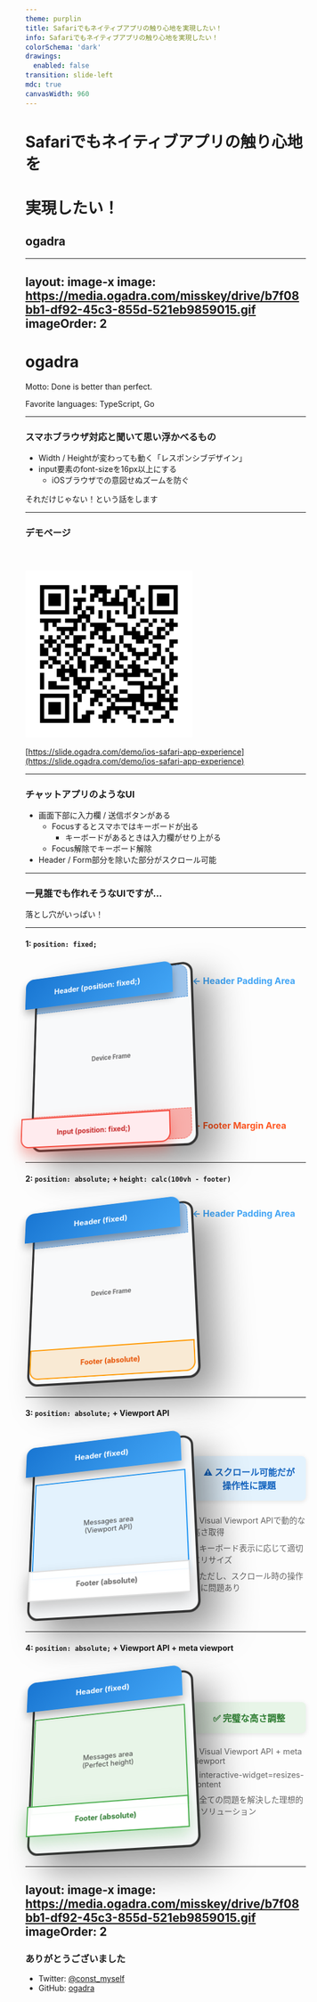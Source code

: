 ```yaml
---
theme: purplin
title: Safariでもネイティブアプリの触り心地を実現したい！
info: Safariでもネイティブアプリの触り心地を実現したい！
colorSchema: 'dark'
drawings:
  enabled: false
transition: slide-left
mdc: true
canvasWidth: 960
---
```


<style>
.slidev-layout {
  padding-top: 0 !important;
}

</style>

# Safariでもネイティブアプリの触り心地を
# 実現したい！
## ogadra

---
layout: image-x
image: https://media.ogadra.com/misskey/drive/b7f08bb1-df92-45c3-855d-521eb9859015.gif
imageOrder: 2
---

# ogadra

Motto: Done is better than perfect.

Favorite languages: TypeScript, Go

---

### スマホブラウザ対応と聞いて思い浮かべるもの

- Width / Heightが変わっても動く「レスポンシブデザイン」
- input要素のfont-sizeを16px以上にする
  - iOSブラウザでの意図せぬズームを防ぐ


<v-click>
  <div class="text-center text-4xl font-bold mt-16">
    それだけじゃない！という話をします
  </div>
</v-click>

---

### デモページ


<img
  src="./imgs/demo.png"
  alt="デモページのURLをQRコード画像にしたもの"
  style="height: 300px; margin-top: 40px;"
/>

<div class="text-center">

  [https://slide.ogadra.com/demo/ios-safari-app-experience](https://slide.ogadra.com/demo/ios-safari-app-experience)
</div>

---

### チャットアプリのようなUI

- 画面下部に入力欄 / 送信ボタンがある
  - Focusするとスマホではキーボードが出る
    - キーボードがあるときは入力欄がせり上がる
  - Focus解除でキーボード解除
- Header / Form部分を除いた部分がスクロール可能

---

### 一見誰でも作れそうなUIですが…

<v-click>
  <div class="text-center text-6xl font-bold mt-36">
    落とし穴がいっぱい！
  </div>
</v-click>

---

#### 1: `position: fixed;`


<div style="display: flex; align-items: center; margin: 2rem 0;">
  <div style="flex: 1; display: flex; justify-content: center; perspective: 1200px;">
    <div style="width: 300px; height: 320px; position: relative; transform: rotateX(15deg) rotateY(-20deg); transform-style: flat;">
    <div style="
      width: 100%;
      height: 100%;
      border: 4px solid #333;
      border-radius: 20px;
      background: #f8f9fa;
      position: absolute;
      box-shadow: 30px 30px 60px rgba(0,0,0,0.4);
      transform: translateZ(0px) translateX(0px);
      display: flex;
      align-items: center;
      justify-content: center;
      font-size: 0.7rem;
      color: #666;
      font-weight: bold;
    ">Device Frame</div>
    <div style="
      position: absolute;
      top: 4px;
      left: 4px;
      right: 4px;
      width: calc(100% - 8px);
      height: 60px;
      background: rgba(25, 118, 210, 0.4);
      border: 1px dashed rgba(25, 118, 210, 0.7);
      transform: translateZ(-5px);
      border-radius: 16px 16px 0 0;
      display: flex;
      align-items: center;
      justify-content: center;
      font-size: 0.6rem;
      color: #1976d2;
      font-weight: bold;
    ">Header padding area</div>
    <div style="
      position: absolute;
      top: 4px;
      left: 4px;
      right: 4px;
      height: 60px;
      background: linear-gradient(135deg, #1976d2 0%, #42a5f5 100%);
      color: white;
      display: flex;
      align-items: center;
      justify-content: center;
      font-size: 0.9rem;
      font-weight: bold;
      border-radius: 16px 16px 0 0;
      transform: translateX(-25px) translateY(-10px) translateZ(45px);
      box-shadow: 0 8px 16px rgba(0,0,0,0.3);
    ">Header (position: fixed;)</div>
    <div style="
      position: absolute;
      bottom: 4px;
      left: 4px;
      right: 4px;
      width: calc(100% - 8px);
      height: 50px;
      background: rgba(244, 67, 54, 0.4);
      border: 1px dashed rgba(244, 67, 54, 0.7);
      transform: translateZ(-5px);
      border-radius: 0 0 16px 16px;
      display: flex;
      align-items: center;
      justify-content: center;
      font-size: 0.6rem;
      color: #f44336;
      font-weight: bold;
    ">Footer margin area</div>
    <div style="
      position: absolute;
      bottom: 15px;
      left: 9px;
      right: 9px;
      height: 50px;
      background: #ffebee;
      border: 2px solid #f44336;
      display: flex;
      align-items: center;
      justify-content: center;
      font-size: 0.8rem;
      font-weight: bold;
      color: #c62828;
      transform: translateX(-30px) translateY(15px) translateZ(45px);
      border-radius: 0 0 16px 16px;
      box-shadow: 0 12px 24px rgba(244,67,54,0.4);
    ">Input (position: fixed;)</div>
    </div>
  </div>
  <div style="flex: 1; font-size: 1rem;">
    <div style="margin-bottom: 240px;">
      <div style="color: #42a5f5; font-weight: bold; margin-bottom: 0.5rem;">← Header Padding Area</div>
    </div>
    <div>
      <div style="color: #ff5722; font-weight: bold; margin-bottom: 0.5rem;">← Footer Margin Area</div>
    </div>
  </div>
</div>

---

#### 2: `position: absolute;` + `height: calc(100vh - footer)`

<div style="display: flex; align-items: center; margin: 2rem 0;">
  <div style="flex: 1; display: flex; justify-content: center; perspective: 1200px;">
    <div style="width: 300px; height: 320px; position: relative; transform: rotateX(20deg) rotateY(-15deg); transform-style: preserve-3d;">
      <div style="
        width: 100%;
        height: 100%;
        border: 4px solid #333;
        border-radius: 20px;
        background: #f8f9fa;
        position: absolute;
        box-shadow: 30px 30px 60px rgba(0,0,0,0.4);
        transform: translateZ(0px) translateX(0px);
        display: flex;
        align-items: center;
        justify-content: center;
        font-size: 0.7rem;
        color: #666;
        font-weight: bold;
      ">Device Frame</div>
      <div style="
        position: absolute;
        top: 4px;
        left: 4px;
        right: 4px;
        width: calc(100% - 8px);
        height: 60px;
        background: rgba(25, 118, 210, 0.4);
        border: 1px dashed rgba(25, 118, 210, 0.7);
        transform: translateZ(5px);
        border-radius: 16px 16px 0 0;
        display: flex;
        align-items: center;
        justify-content: center;
        font-size: 0.6rem;
        color: #1976d2;
        font-weight: bold;
      ">Header padding area</div>
      <div style="
        position: absolute;
        top: 4px;
        left: 4px;
        right: 4px;
        height: 60px;
        background: linear-gradient(135deg, #1976d2 0%, #42a5f5 100%);
        color: white;
        display: flex;
        align-items: center;
        justify-content: center;
        font-size: 0.9rem;
        font-weight: bold;
        border-radius: 16px 16px 0 0;
        transform: translateZ(30px) translateX(-8px);
        box-shadow: 0 8px 16px rgba(0,0,0,0.3);
      ">Header (fixed)</div>
      <div style="
        position: absolute;
        bottom: 4px;
        left: 4px;
        right: 4px;
        width: calc(100% - 8px);
        height: 50px;
        background: rgba(255, 150, 0, 0.15);
        border: 2px solid #ff9800;
        display: flex;
        align-items: center;
        justify-content: center;
        font-size: 0.8rem;
        font-weight: bold;
        color: #e65100;
        border-radius: 0 0 16px 16px;
      ">Footer (absolute)</div>
    </div>
  </div>
  <div style="flex: 1; font-size: 1rem;">
    <div style="color: #42a5f5; font-weight: bold; margin-bottom: 276px;">← Header Padding Area</div>
  </div>
</div>

---

#### 3: `position: absolute;` + Viewport API

<div style="display: flex; align-items: center; margin: 2rem 0;">
  <div style="flex: 1; display: flex; justify-content: center; perspective: 1200px;">
    <div style="width: 300px; height: 320px; position: relative; transform: rotateX(20deg) rotateY(-15deg); transform-style: preserve-3d;">
      <div style="
        width: 100%;
        height: 100%;
        border: 4px solid #333;
        border-radius: 20px;
        background: #f8f9fa;
        position: absolute;
        box-shadow: 30px 30px 60px rgba(0,0,0,0.4);
        transform: translateZ(0px) translateX(0px);
        display: flex;
        align-items: center;
        justify-content: center;
        font-size: 0.7rem;
        color: #666;
        font-weight: bold;
      ">Device Frame</div>
      <div style="
        position: absolute;
        top: 4px;
        left: 4px;
        right: 4px;
        width: calc(100% - 8px);
        height: 60px;
        background: rgba(25, 118, 210, 0.4);
        border: 1px dashed rgba(25, 118, 210, 0.7);
        transform: translateZ(-5px);
        border-radius: 16px 16px 0 0;
        display: flex;
        align-items: center;
        justify-content: center;
        font-size: 0.6rem;
        color: #1976d2;
        font-weight: bold;
      ">Header padding area</div>
      <div style="
        position: absolute;
        top: 4px;
        left: 4px;
        right: 4px;
        height: 60px;
        background: linear-gradient(135deg, #1976d2 0%, #42a5f5 100%);
        color: white;
        display: flex;
        align-items: center;
        justify-content: center;
        font-size: 0.9rem;
        font-weight: bold;
        border-radius: 16px 16px 0 0;
        transform: translateZ(30px) translateX(-6px);
        box-shadow: 0 8px 16px rgba(0,0,0,0.3);
      ">Header (fixed)</div>
      <div style="
        position: absolute;
        top: 74px;
        left: 9px;
        right: 9px;
        height: 180px;
        background: #e3f2fd;
        border: 2px solid #2196f3;
        display: flex;
        align-items: center;
        justify-content: center;
        font-size: 0.8rem;
        color: #424242;
        text-align: center;
        transform: translateZ(15px) translateX(3px);
        box-shadow: 0 4px 8px rgba(33,150,243,0.2);
      ">Messages area<br/>(Viewport API)</div>
      <div style="
        position: absolute;
        bottom: 15px;
        left: 9px;
        right: 9px;
        height: 50px;
        background: rgba(255, 255, 255, 0.95);
        border: 2px solid #ddd;
        display: flex;
        align-items: center;
        justify-content: center;
        font-size: 0.8rem;
        font-weight: bold;
        color: #666;
        transform: translateZ(45px) translateX(8px);
        box-shadow: 0 12px 24px rgba(0,0,0,0.2);
      ">Footer (absolute)</div>
    </div>
  </div>
  <div style="flex: 1; font-size: 1rem;">
    <div style="background: #e3f2fd; color: #1565c0; padding: 1rem; border-radius: 0.5rem; font-weight: bold; text-align: center; box-shadow: 0 2px 8px rgba(0,0,0,0.1);">
      ⚠️ スクロール可能だが操作性に課題
    </div>
    <div style="margin-top: 1.5rem; font-size: 0.9rem; color: #666;">
      <div style="margin-bottom: 0.5rem;">• Visual Viewport APIで動的な高さ取得</div>
      <div style="margin-bottom: 0.5rem;">• キーボード表示に応じて適切にリサイズ</div>
      <div>• ただし、スクロール時の操作性に問題あり</div>
    </div>
  </div>
</div>

---

#### 4: `position: absolute;` + Viewport API + meta viewport

<div style="display: flex; align-items: center; margin: 2rem 0;">
  <div style="flex: 1; display: flex; justify-content: center; perspective: 1200px;">
    <div style="width: 300px; height: 320px; position: relative; transform: rotateX(20deg) rotateY(-15deg); transform-style: preserve-3d;">
      <div style="
        width: 100%;
        height: 100%;
        border: 4px solid #333;
        border-radius: 20px;
        background: #f8f9fa;
        position: absolute;
        box-shadow: 30px 30px 60px rgba(0,0,0,0.4);
        transform: translateZ(0px) translateX(0px);
        display: flex;
        align-items: center;
        justify-content: center;
        font-size: 0.7rem;
        color: #666;
        font-weight: bold;
      ">Device Frame</div>
      <div style="
        position: absolute;
        top: 4px;
        left: 4px;
        right: 4px;
        width: calc(100% - 8px);
        height: 60px;
        background: rgba(25, 118, 210, 0.4);
        border: 1px dashed rgba(25, 118, 210, 0.7);
        transform: translateZ(-5px);
        border-radius: 16px 16px 0 0;
        display: flex;
        align-items: center;
        justify-content: center;
        font-size: 0.6rem;
        color: #1976d2;
        font-weight: bold;
      ">Header padding area</div>
      <div style="
        position: absolute;
        top: 4px;
        left: 4px;
        right: 4px;
        height: 60px;
        background: linear-gradient(135deg, #1976d2 0%, #42a5f5 100%);
        color: white;
        display: flex;
        align-items: center;
        justify-content: center;
        font-size: 0.9rem;
        font-weight: bold;
        border-radius: 16px 16px 0 0;
        transform: translateZ(30px) translateX(-4px);
        box-shadow: 0 8px 16px rgba(0,0,0,0.3);
      ">Header (fixed)</div>
      <div style="
        position: absolute;
        top: 74px;
        left: 9px;
        right: 9px;
        height: 180px;
        background: #e8f5e8;
        border: 2px solid #4caf50;
        display: flex;
        align-items: center;
        justify-content: center;
        font-size: 0.8rem;
        color: #424242;
        text-align: center;
        transform: translateZ(15px) translateX(2px);
        box-shadow: 0 4px 8px rgba(76,175,80,0.2);
      ">Messages area<br/>(Perfect height)</div>
      <div style="
        position: absolute;
        bottom: 15px;
        left: 9px;
        right: 9px;
        height: 50px;
        background: rgba(255, 255, 255, 0.95);
        border: 2px solid #4caf50;
        display: flex;
        align-items: center;
        justify-content: center;
        font-size: 0.8rem;
        font-weight: bold;
        color: #2e7d32;
        transform: translateZ(45px) translateX(6px);
        box-shadow: 0 12px 24px rgba(76,175,80,0.3);
      ">Footer (absolute)</div>
    </div>
  </div>
  <div style="flex: 1; font-size: 1rem;">
    <div style="background: #e8f5e8; color: #2e7d32; padding: 1rem; border-radius: 0.5rem; font-weight: bold; text-align: center; box-shadow: 0 2px 8px rgba(0,0,0,0.1);">
      ✅ 完璧な高さ調整
    </div>
    <div style="margin-top: 1.5rem; font-size: 0.9rem; color: #666;">
      <div style="margin-bottom: 0.5rem;">• Visual Viewport API + meta viewport</div>
      <div style="margin-bottom: 0.5rem;">• interactive-widget=resizes-content</div>
      <div>• 全ての問題を解決した理想的なソリューション</div>
    </div>
  </div>
</div>


---
layout: image-x
image: https://media.ogadra.com/misskey/drive/b7f08bb1-df92-45c3-855d-521eb9859015.gif
imageOrder: 2
---


### ありがとうございました

- Twitter: [@const_myself](https://twitter.com/const_myself)
- GitHub: [ogadra](https://github.com/ogadra)

<PoweredBySlidev mt-10 />

